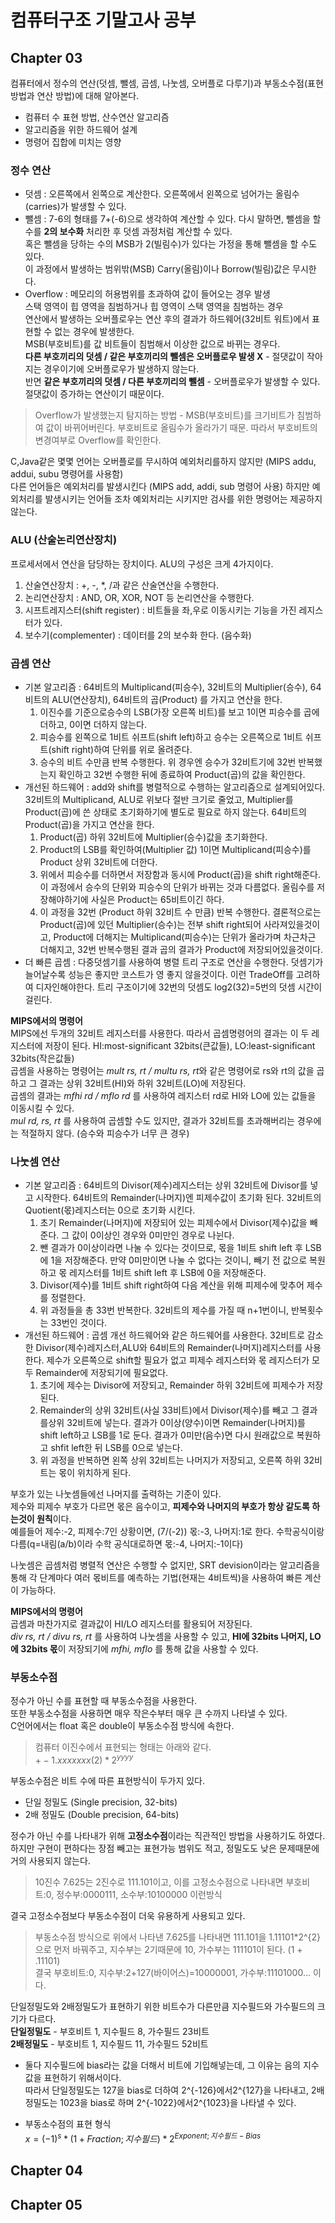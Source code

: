 # 컴퓨터구조 기말고사 공부
## Chapter 03
컴퓨터에서 정수의 연산(덧셈, 뺄셈, 곱셈, 나눗셈, 오버플로 다루기)과 부동소수점(표현 방법과 연산 방법)에 대해 알아본다.  

- 컴퓨터 수 표현 방법, 산수연산 알고리즘  
- 알고리즘을 위한 하드웨어 설계
- 명령어 집합에 미치는 영향  

### 정수 연산
- 덧셈 : 오른쪽에서 왼쪽으로 계산한다. 오른쪽에서 왼쪽으로 넘어가는 올림수(carries)가 발생할 수 있다.
- 뺄셈 : 7-6의 형태를 7+(-6)으로 생각하여 계산할 수 있다. 다시 말하면, 뺄셈을 할 수를 **2의 보수화** 처리한 후 덧셈 과정처럼 계산할 수 있다.  
혹은 뺄셈을 당하는 수의 MSB가 2(빌림수)가 있다는 가정을 통해 뺄셈을 할 수도 있다.  
이 과정에서 발생하는 범위밖(MSB) Carry(올림)이나 Borrow(빌림)값은 무시한다.  
- Overflow : 메모리의 허용범위를 초과하여 값이 들어오는 경우 발생  
스택 영역이 힙 영역을 침범하거나 힙 영역이 스택 영역을 침범하는 경우  
연산에서 발생하는 오버플로우는 연산 후의 결과가 하드웨어(32비트 워트)에서 표현할 수 없는 경우에 발생한다.  
MSB(부호비트)를 값 비트들이 침범해서 이상한 값으로 바뀌는 경우다.  
**다른 부호끼리의 덧셈 / 같은 부호끼리의 뺄셈은 오버플로우 발생 X** - 절댓값이 작아지는 경우이기에 오버플로우가 발생하지 않는다.  
반면 **같은 부호끼리의 덧셈 / 다른 부호끼리의 뺄셈** - 오버플로우가 발생할 수 있다. 절댓값이 증가하는 연산이기 때문이다.  

> Overflow가 발생했는지 탐지하는 방법 - MSB(부호비트)를 크기비트가 침범하여 값이 바뀌어버린다. 부호비트로 올림수가 올라가기 때문. 따라서 부호비트의 변경여부로 Overflow를 확인한다.

C,Java같은 몇몇 언어는 오버플로를 무시하여 예외처리를하지 않지만 (MIPS addu, addui, subu 명령어를 사용함)  
다른 언어들은 예외처리를 발생시킨다 (MIPS add, addi, sub 명령어 사용) 하지만 예외처리를 발생시키는 언어들 조차 예외처리는 시키지만 검사를 위한 명령어는 제공하지 않는다.  

### ALU (산술논리연산장치)
프로세서에서 연산을 담당하는 장치이다. ALU의 구성은 크게 4가지이다.  
1. 산술연산장치 : +, -, *, /과 같은 산술연산을 수행한다.
2. 논리연산장치 : AND, OR, XOR, NOT 등 논리연산을 수행한다.
3. 시프트레지스터(shift register) : 비트들을 좌,우로 이동시키는 기능을 가진 레지스터가 있다.
4. 보수기(complementer) : 데이터를 2의 보수화 한다. (음수화)

### 곱셈 연산  
- 기본 알고리즘 : 64비트의 Multiplicand(피승수), 32비트의 Multiplier(승수), 64비트의 ALU(연산장치), 64비트의 곱(Product) 를 가지고 연산을 한다.  
    1. 이진수를 기준으로승수의 LSB(가장 오른쪽 비트)를 보고 1이면 피승수를 곱에 더하고, 0이면 더하지 않는다. 
    2. 피승수를 왼쪽으로 1비트 쉬프트(shift left)하고 승수는 오른쪽으로 1비트 쉬프트(shift right)하여 단위를 위로 올려준다.  
    3. 승수의 비트 수만큼 반복 수행한다. 위 경우엔 승수가 32비트기에 32번 반복했는지 확인하고 32번 수행한 뒤에 종료하여 Product(곱)의 값을 확인한다.  
- 개선된 하드웨어 : add와 shift를 병렬적으로 수행하는 알고리즘으로 설계되어있다. 32비트의 Multiplicand, ALU로 위보다 절반 크기로 줄었고, Multiplier를 Product(곱)에 쓴 상태로 초기화하기에 별도로 필요로 하지 않는다. 64비트의 Product(곱)을 가지고 연산을 한다.    
    1. Product(곱) 하위 32비트에 Multiplier(승수)값을 초기화한다.
    2. Product의 LSB를 확인하여(Multiplier 값) 1이면 Multiplicand(피승수)를 Product 상위 32비트에 더한다.
    3. 위에서 피승수를 더하면서 저장함과 동시에 Product(곱)을 shift right해준다. 이 과정에서 승수의 단위와 피승수의 단위가 바뀌는 것과 다름없다. 올림수를 저장해야하기에 사실은  Product는 65비트이긴 하다.  
    4. 이 과정을 32번 (Product 하위 32비트 수 만큼) 반복 수행한다. 결론적으로는 Product(곱)에 있던 Multiplier(승수)는 전부 shift right되어 사라져있을것이고, Product에 더해지는 Multiplicand(피승수)는 단위가 올라가며 차근차근 더해지고, 32번 반복수행된 결과 곱의 결과가 Product에 저장되어있을것이다.  
- 더 빠른 곱셈 : 다중덧셈기를 사용하여 병렬 트리 구조로 연산을 수행한다. 덧셈기가 늘어날수록 성능은 좋지만 코스트가 영 좋지 않을것이다. 이런 TradeOff를 고려하여 디자인해야한다. 트리 구조이기에 32번의 덧셈도 log2(32)=5번의 덧셈 시간이 걸린다.

**MIPS에서의 명령어**  
MIPS에선 두개의 32비트 레지스터를 사용한다. 따라서 곱셈명령어의 결과는 이 두 레지스터에 저장이 된다. HI:most-significant 32bits(큰값들), LO:least-significant 32bits(작은값들)  
곱셈을 사용하는 명령어는 *mult rs, rt / multu rs, rt*와 같은 명령어로 rs와 rt의 값을 곱하고 그 결과는 상위 32비트(HI)와 하위 32비트(LO)에 저장된다.  
곱셈의 결과는 *mfhi rd / mflo rd* 를 사용하여 레지스터 rd로 HI와 LO에 있는 값들을 이동시킬 수 있다.  
*mul rd, rs, rt* 를 사용하여 곱셈할 수도 있지만, 결과가 32비트를 초과해버리는 경우에는 적절하지 않다. (승수와 피승수가 너무 큰 경우)  

### 나눗셈 연산  
- 기본 알고리즘 : 64비트의 Divisor(제수)레지스터는 상위 32비트에 Divisor를 넣고 시작한다. 64비트의 Remainder(나머지)엔 피제수값이 초기화 된다. 32비트의 Quotient(몫)레지스터는 0으로 초기화 시킨다.  
    1. 초기 Remainder(나머지)에 저장되어 있는 피제수에서 Divisor(제수)값을 빼준다. 그 값이 0이상인 경우와 0미만인 경우로 나뉜다.  
    2. 뺀 결과가 0이상이라면 나눌 수 있다는 것이므로, 몫을 1비트 shift left 후 LSB에 1을 저장해준다. 만약 0미만이면 나눌 수 없다는 것이니, 빼기 전 값으로 복원하고 몫 레지스터를 1비트 shift left 후 LSB에 0을 저장해준다.
    3. Divisor(제수)를 1비트 shift right하여 다음 계산을 위해 피제수에 맞추어 제수를 정렬한다.  
    4. 위 과정들을 총 33번 반복한다. 32비트의 제수를 가질 때 n+1번이니, 반복횟수는 33번인 것이다.  
- 개선된 하드웨어 : 곱셈 개선 하드웨어와 같은 하드웨어를 사용한다. 32비트로 감소한 Divisor(제수)레지스터,ALU와 64비트의 Remainder(나머지)레지스터를 사용한다. 제수가 오른쪽으로 shift할 필요가 없고 피제수 레지스터와 몫 레지스터가 모두 Remainder에 저장되기에 필요없다.   
    1. 초기에 제수는 Divisor에 저장되고, Remainder 하위 32비트에 피제수가 저장된다.  
    2. Remainder의 상위 32비트(사실 33비트)에서 Divisor(제수)를 빼고 그 결과를상위 32비트에 넣는다. 결과가 0이상(양수)이면 Remainder(나머지)를 shift left하고 LSB를 1로 둔다. 결과가 0미만(음수)면 다시 원래값으로 복원하고 shfit left한 뒤 LSB를 0으로 넣는다.  
    3. 위 과정을 반복하면 왼쪽 상위 32비트는 나머지가 저장되고, 오른쪽 하위 32비트는 몫이 위치하게 된다.  

부호가 있는 나눗셈들에선 나머지를 출력하는 기준이 있다.  
제수와 피제수 부호가 다르면 몫은 음수이고,
**피제수와 나머지의 부호가 항상 같도록 하는것이 원칙**이다.  
예를들어 제수:-2, 피제수:7인 상황이면, (7/(-2)) 몫:-3, 나머지:1로 한다. 수학공식이랑 다름(q=내림(a/b)이라 수학 공식대로하면 몫:-4, 나머지:-1이다)  

나눗셈은 곱셈처럼 병렬적 연산은 수행할 수 없지만, SRT devision이라는 알고리즘을 통해 각 단계마다 여러 몫비트를 예측하는 기법(현재는 4비트씩)을 사용하여 빠른 계산이 가능하다.  

**MIPS에서의 명령어**  
곱셈과 마찬가지로 결과값이 HI/LO 레지스터를 활용되어 저장된다.  
*div rs, rt / divu rs, rt* 를 사용하여 나눗셈을 사용할 수 있고, **HI에 32bits 나머지, LO에 32bits 몫**이 저장되기에 *mfhi, mflo* 를 통해 값을 사용할 수 있다.  

### 부동소수점
정수가 아닌 수를 표현할 때 부동소수점을 사용한다.  
또한 부동소수점을 사용하면 매우 작은수부터 매우 큰 수까지 나타낼 수 있다.  
C언어에서는 float 혹은 double이 부동소수점 방식에 속한다.  
> 컴퓨터 이진수에서 표현되는 형태는 아래와 같다.  
$+-1.xxxxxxx(2) * 2^{yyyy}$  

부동소수점은 비트 수에 따른 표현방식이 두가지 있다.  
- 단일 정밀도 (Single precision, 32-bits)  
- 2배 정밀도 (Double precision, 64-bits)  

정수가 아닌 수를 나타내가 위해 **고정소수점**이라는 직관적인 방법을 사용하기도 하였다. 하지만 구현이 편하다는 장점 빼고는 표현가능 범위도 적고, 정밀도도 낮은 문제때문에 거의 사용되지 않는다.  
> 10진수 7.625는 2진수로 111.101이고, 이를 고정소수점으로 나타내면 부호비트:0, 정수부:0000111, 소수부:10100000 이런방식

결국 고정소수점보다 부동소수점이 더욱 유용하게 사용되고 있다.  
> 부동소수점 방식으로 위에서 나타낸 7.625를 나타내면 111.101을 1.11101*2^{2}으로 먼저 바꿔주고, 지수부는 2기때문에 10, 가수부는 111101이 된다. (1 + .11101)  
결국 부호비트:0, 지수부:2+127(바이어스)=10000001, 가수부:11101000... 이다.  

단일정밀도와 2배정밀도가 표현하기 위한 비트수가 다른만큼 지수필드와 가수필드의 크기가 다르다.  
**단일정밀도** - 부호비트 1, 지수필드 8, 가수필드 23비트   
**2배정밀도** - 부호비트 1, 지수필드 11, 가수필드 52비트  
- 둘다 지수필드에 bias라는 값을 더해서 비트에 기입해넣는데, 그 이유는 음의 지수값을 표현하기 위해서이다.  
따라서 단일정밀도는 127을 bias로 더하여 2^{-126}에서2^{127}을 나타내고, 2배정밀도는 1023을 bias로 하며 2^{-1022}에서2^{1023}을 나타낼 수 있다.  

* 부동소수점의 표현 형식  
$x = (-1)^s * (1+Fraction;지수필드) * 2^{Exponent;지수필드-Bias}$  







## Chapter 04
## Chapter 05